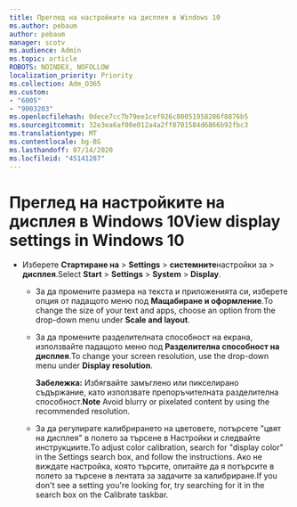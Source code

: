 ```yaml
---
title: Преглед на настройките на дисплея в Windows 10
ms.author: pebaum
author: pebaum
manager: scotv
ms.audience: Admin
ms.topic: article
ROBOTS: NOINDEX, NOFOLLOW
localization_priority: Priority
ms.collection: Adm_O365
ms.custom:
- "6005"
- "9003203"
ms.openlocfilehash: 0dece7cc7b79ee1cef926c80051958286f8876b5
ms.sourcegitcommit: 32e3ea6af00e012a4a2ff0701584d6866b92fbc3
ms.translationtype: MT
ms.contentlocale: bg-BG
ms.lasthandoff: 07/14/2020
ms.locfileid: "45141287"
---
```

# <a name="view-display-settings-in-windows-10"></a><span data-ttu-id="7cf8e-102">Преглед на настройките на дисплея в Windows 10</span><span class="sxs-lookup"><span data-stu-id="7cf8e-102">View display settings in Windows 10</span></span>

- <span data-ttu-id="7cf8e-103">Изберете **Стартиране на**   >  **Settings**   >  **системните**настройки за  >  **дисплея**.</span><span class="sxs-lookup"><span data-stu-id="7cf8e-103">Select **Start**  > **Settings**  > **System** > **Display**.</span></span>
    -  <span data-ttu-id="7cf8e-104">За да промените размера на текста и приложенията си, изберете опция от падащото меню под **Мащабиране и оформление**.</span><span class="sxs-lookup"><span data-stu-id="7cf8e-104">To change the size of your text and apps, choose an option from the drop-down menu under  **Scale and layout**.</span></span>
    - <span data-ttu-id="7cf8e-105">За да промените разделителната способност на екрана, използвайте падащото меню под **Разделителна способност на дисплея**.</span><span class="sxs-lookup"><span data-stu-id="7cf8e-105">To change your screen resolution, use the drop-down menu under **Display resolution**.</span></span>
     
      <span data-ttu-id="7cf8e-106">**Забележка:** Избягвайте замъглено или пикселирано съдържание, като използвате препоръчителната разделителна способност.</span><span class="sxs-lookup"><span data-stu-id="7cf8e-106">**Note** Avoid blurry or pixelated content by using the recommended resolution.</span></span>
    - <span data-ttu-id="7cf8e-107">За да регулирате калибрирането на цветовете, потърсете "цвят на дисплея" в полето за търсене в Настройки и следвайте инструкциите.</span><span class="sxs-lookup"><span data-stu-id="7cf8e-107">To adjust color calibration, search for "display color" in the Settings search box, and follow the instructions.</span></span> <span data-ttu-id="7cf8e-108">Ако не виждате настройка, която търсите, опитайте да я потърсите в полето за търсене в лентата за задачите за калибриране.</span><span class="sxs-lookup"><span data-stu-id="7cf8e-108">If you don't see a setting you're looking for, try searching for it in the search box on the Calibrate taskbar.</span></span>